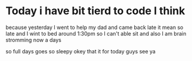 # Today i have bit tierd to code I think

because yesterday I went to help my dad and came back late it mean so late and I wint to bed around 1:30pm so I can't able sit and also I am brain stromming now a days

so full days goes so sleepy okey that it for today guys see ya